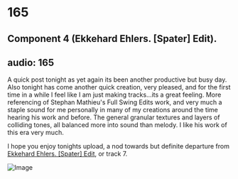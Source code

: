 # 165
## Component 4 (Ekkehard Ehlers. [Spater] Edit).
audio: 165
---

A quick post tonight as yet again its been another productive but busy day. Also tonight has come another quick creation, very pleased, and for the first time in a while I feel like I am just making tracks…its a great feeling.
More referencing of Stephan Mathieu's Full Swing Edits work, and very much a staple sound for me personally in many of my creations around the time hearing his work and before. The general granular textures and layers of colliding tones, all balanced more into sound than melody. I like his work of this era very much.

I hope you enjoy tonights upload, a nod towards but definite departure from <a href="http://www.discogs.com/Stephan-Mathieu-Full-Swing-Edits-3/release/180719" title="Ekkehard Ehlers. [Spater] Edit">Ekkehard Ehlers. [Spater] Edit</a>, or track 7.

![Image](/assets/img/Snd-165.png)
